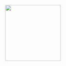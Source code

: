 
<p align="center">
    <img height="180em" src="https://github-readme-stats.vercel.app/api?username=xNitrous&show_icons=true&theme=onedark&include_all_commits=true&count_private=true"/>
</p>
